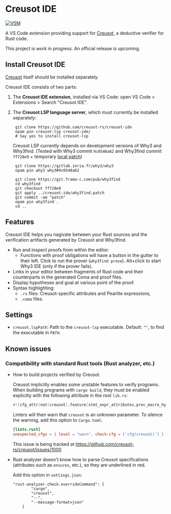 # Creusot IDE

[![VSM][vsm-shield]][vsm]

[vsm-shield]: https://vsmarketplacebadges.dev/version-short/creusot-rs.creusot-ide.svg
[vsm]: https://marketplace.visualstudio.com/items?itemName=creusot-rs.creusot-ide

A VS Code extension providing support for [Creusot](https://github.com/creusot-rs/creusot), a deductive verifier for Rust code.

This project is work in progress. An official release is upcoming.

## Install Creusot IDE

[Creusot](https://github.com/creusot-rs/creusot) itself should be installed separately.

Creusot IDE consists of two parts:

1. The **Creusot IDE extension**, installed via VS Code: open VS Code > Extensions > Search "Creusot IDE".

2. The **Creusot LSP language server**, which must currently be installed separately:

        git clone https://github.com/creusot-rs/creusot-ide
        opam pin creusot-lsp creusot-ide/
        # Say yes to install creusot-lsp

    Creusot LSP currently depends on development versions of Why3 and Why3find.
    (Tested with Why3 commit `9c0548a62` and Why3find commit `7f728e9` + temporary [local patch](./why3find.patch))

        git clone https://gitlab.inria.fr/why3/why3
        opam pin why3 why3#9c0548a62

        git clone https://git.frama-c.com/pub/why3find
        cd why3find
        git checkout 7f728e9
        git apply ../creusot-ide/why3find.patch
        git commit -am "patch"
        opam pin why3find .
        cd ..

## Features

Creusot IDE helps you nagivate between your Rust sources and the verification artifacts generated by Creusot and Why3find.

- Run and inspect proofs from within the editor.
    - Functions with proof obligations will have a button in the gutter to their left.
      Click to run the prover (`why3find prove`).
      Alt+click to start Why3 IDE (only if the prover fails).
- Links in your editor between fragments of Rust code and their counterparts in the generated Coma and proof files.
- Display hypotheses and goal at various point of the proof.
- Syntax highlighting:
    - `.rs` files: Creusot-specific attributes and Pearlite expressions,
    - `.coma` files.

## Settings

- `creusot.lspPath`: Path to the `creusot-lsp` executable. Default: `""`, to find the executable in `PATH`.

## Known issues

### Compatibility with standard Rust tools (Rust analyzer, etc.)

- How to build projects verified by Creusot.

    Creusot implicitly enables some unstable features to verify programs.
    When building programs with `cargo build`, they must be enabled explicitly with the following
    attribute in the root `lib.rs`:

    ```rust
    #![cfg_attr(not(creusot),feature(stmt_expr_attributes,proc_macro_hygiene))]
    ```

    Linters will then warn that `creusot` is an unknown parameter. To silence the warning,
    add this option to `Cargo.toml`:

    ```toml
    [lints.rust]
    unexpected_cfgs = { level = "warn", check-cfg = ['cfg(creusot)'] }
    ```

    This issue is being tracked at https://github.com/creusot-rs/creusot/issues/1000

- Rust analyzer doesn't know how to parse Creusot specifications (attributes such as `ensures`, etc.),
    so they are underlined in red.

    Add this option in `settings.json`:

    ```
    "rust-analyzer.check.overrideCommand": [
            "cargo",
            "creusot",
            "--",
            "--message-format=json"
        ]
    ```
